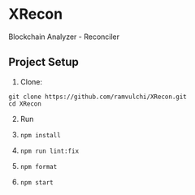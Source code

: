 # XRecon

Blockchain Analyzer - Reconciler

## Project Setup

1. Clone:

```
git clone https://github.com/ramvulchi/XRecon.git
cd XRecon
```

2. Run

3. `npm install`

4. `npm run lint:fix`

5. `npm format`

6. `npm start`
